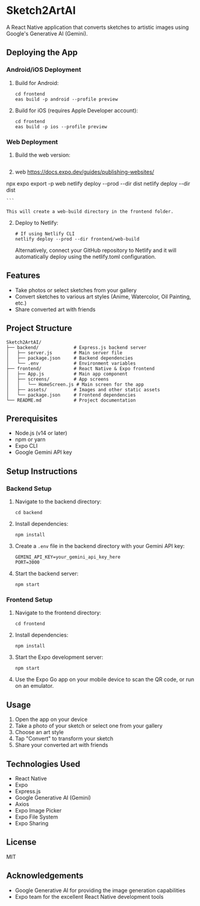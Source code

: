 # Sketch2ArtAI

A React Native application that converts sketches to artistic images using Google's Generative AI (Gemini).

## Deploying the App

### Android/iOS Deployment

1. Build for Android:

    ```
    cd frontend
    eas build -p android --profile preview
    ```

2. Build for iOS (requires Apple Developer account):
    ```
    cd frontend
    eas build -p ios --profile preview
    ```

### Web Deployment

1. Build the web version:

    ```
2. web https://docs.expo.dev/guides/publishing-websites/

npx expo export -p web
netlify deploy --prod --dir dist
netlify deploy --dir dist

    ```

    This will create a web-build directory in the frontend folder.

2. Deploy to Netlify:

    ```
    # If using Netlify CLI
    netlify deploy --prod --dir frontend/web-build
    ```

    Alternatively, connect your GitHub repository to Netlify and it will automatically deploy using the netlify.toml configuration.

## Features

-   Take photos or select sketches from your gallery
-   Convert sketches to various art styles (Anime, Watercolor, Oil Painting, etc.)
-   Share converted art with friends

## Project Structure

```
Sketch2ArtAI/
├── backend/             # Express.js backend server
│   ├── server.js        # Main server file
│   ├── package.json     # Backend dependencies
│   └── .env             # Environment variables
├── frontend/            # React Native & Expo frontend
│   ├── App.js           # Main app component
│   ├── screens/         # App screens
│   │   └── HomeScreen.js # Main screen for the app
│   ├── assets/          # Images and other static assets
│   └── package.json     # Frontend dependencies
└── README.md            # Project documentation
```

## Prerequisites

-   Node.js (v14 or later)
-   npm or yarn
-   Expo CLI
-   Google Gemini API key

## Setup Instructions

### Backend Setup

1. Navigate to the backend directory:

    ```
    cd backend
    ```

2. Install dependencies:

    ```
    npm install
    ```

3. Create a `.env` file in the backend directory with your Gemini API key:

    ```
    GEMINI_API_KEY=your_gemini_api_key_here
    PORT=3000
    ```

4. Start the backend server:
    ```
    npm start
    ```

### Frontend Setup

1. Navigate to the frontend directory:

    ```
    cd frontend
    ```

2. Install dependencies:

    ```
    npm install
    ```

3. Start the Expo development server:

    ```
    npm start
    ```

4. Use the Expo Go app on your mobile device to scan the QR code, or run on an emulator.

## Usage

1. Open the app on your device
2. Take a photo of your sketch or select one from your gallery
3. Choose an art style
4. Tap "Convert" to transform your sketch
5. Share your converted art with friends

## Technologies Used

-   React Native
-   Expo
-   Express.js
-   Google Generative AI (Gemini)
-   Axios
-   Expo Image Picker
-   Expo File System
-   Expo Sharing

## License

MIT

## Acknowledgements

-   Google Generative AI for providing the image generation capabilities
-   Expo team for the excellent React Native development tools
